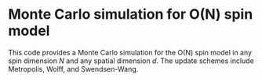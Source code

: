 # Monte Carlo simulation for O(N) spin model
 This code provides a Monte Carlo simulation for the O(N) spin model in any spin dimension $N$ and any spatial dimension $d$. The update schemes include Metropolis, Wolff, and Swendsen-Wang. 